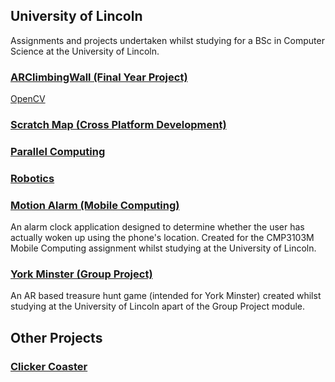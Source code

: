 ## University of Lincoln
Assignments and projects undertaken whilst studying for a BSc in Computer Science at the University of Lincoln.

### [ARClimbingWall (Final Year Project)](https://github.com/markbrewin/ARClimbingWall)
[OpenCV](https://github.com/markbrewin/ARClimbingWall_OpenCV)

### [Scratch Map (Cross Platform Development)](https://markbrewin.github.io/ScratchMap/)

### [Parallel Computing](https://github.com/markbrewin/ParallelComputing/)

### [Robotics](https://markbrewin.github.io/Robotics/)

### [Motion Alarm (Mobile Computing)](https://github.com/markbrewin/MotionAlarm/)
An alarm clock application designed to determine whether the user has actually woken up using the phone's location. Created for the CMP3103M Mobile Computing assignment whilst studying at the University of Lincoln.

### [York Minster (Group Project)](https://github.com/markbrewin/york-minster)
An AR based treasure hunt game (intended for York Minster) created whilst studying at the University of Lincoln apart of the Group Project module.

## Other Projects

### [Clicker Coaster](https://markbrewin.github.io/ClickerCoaster/)